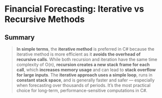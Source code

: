 #  Financial Forecasting: Iterative vs Recursive Methods

##  Summary

> **In simple terms**, the **iterative method** is preferred in C# because  the iterative method is more efficient as it **avoids the overhead of recursive calls**. While both recursion and iteration have the same time complexity of O(n), **recursion creates a new stack frame for each call**, which **increases memory usage** and can lead to **stack overflow for large inputs**. The **iterative approach uses a simple loop**, runs in **constant stack space**, and is generally faster and safer — especially when forecasting over thousands of periods. It’s the most practical choice for long-term, performance-sensitive computations in C#.


